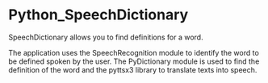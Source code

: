 # Python_SpeechDictionary

SpeechDictionary allows you to find definitions for a word. 

The application uses the SpeechRecognition module to identify the word to be defined spoken by the user. The PyDictionary module is used to find the definition of the word and the pyttsx3 library to translate texts into speech.
